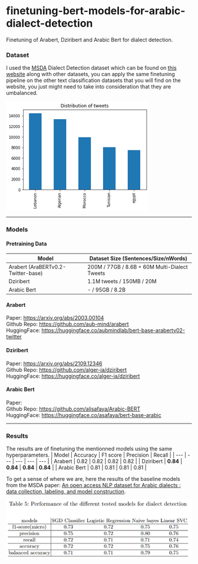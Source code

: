 # finetuning-bert-models-for-arabic-dialect-detection
Finetuning of Arabert, Dziribert and Arabic Bert for dialect detection.

### Dataset
I used the [MSDA](https://msda.um6p.ma/home) Dialect Detection dataset which can be found on [this website](https://msda.um6p.ma/msda_datasets) along with other datasets, you can apply the same finetuning pipeline on the other text classification datasets that you will find on the website, you just might need to take into consideration that they are umbalanced.

![](tweet_dist.png)

---

### Models
#### Pretraining Data

| Model | Dataset Size (Sentences/Size/nWords) |
| --- | --- | 
| Arabert (AraBERTv0.2-Twitter-base) | 200M / 77GB / 8.6B + 60M Multi-Dialect Tweets |
| Dziribert | 1.1M tweets / 150MB / 20M |
| Arabic Bert | - / 95GB / 8.2B |

#### Arabert
Paper: https://arxiv.org/abs/2003.00104   
Github Repo: https://github.com/aub-mind/arabert   
HuggingFace: https://huggingface.co/aubmindlab/bert-base-arabertv02-twitter   

#### Dziribert
Paper: https://arxiv.org/abs/2109.12346   
Github Repo: https://github.com/alger-ia/dziribert   
HuggingFace: https://huggingface.co/alger-ia/dziribert   

#### Arabic Bert
Paper:   
Github Repo: https://github.com/alisafaya/Arabic-BERT   
HuggingFace: https://huggingface.co/asafaya/bert-base-arabic   

---
### Results
The results are of finetuning the mentionned models using the same hyperparameters.
| Model | Accuracy | F1 score | Precision | Recall |
| --- | --- | --- | --- | --- |
| Arabert | 0.82 | 0.82 | 0.82 | 0.82 |
| Dziribert | **0.84** | **0.84** | **0.84** | **0.84** |
| Arabic Bert | 0.81 | 0.81 | 0.81 | 0.81 |

To get a sense of where we are, here the results of the baseline models from the MSDA paper: [An open access NLP dataset for Arabic dialects :
data collection, labeling, and model construction](https://arxiv.org/abs/2102.11000).

![](baseline_results.PNG)
